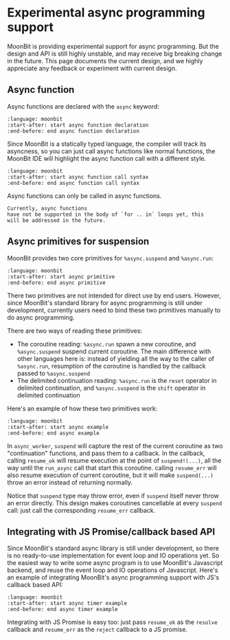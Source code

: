 # Experimental async programming support

MoonBit is providing experimental support for async programming.
But the design and API is still highly unstable, and may receive big breaking change in the future.
This page documents the current design, and we highly appreciate any feedback or experiment with current design.

## Async function
Async functions are declared with the `async` keyword:

```{literalinclude} /sources/async/src/async.mbt
:language: moonbit
:start-after: start async function declaration
:end-before: end async function declaration
```

Since MoonBit is a statically typed language, the compiler will track its 
asyncness, so you can just call async functions like normal functions, the
MoonBit IDE will highlight the async function call with a different style.

```{literalinclude} /sources/async/src/async.mbt
:language: moonbit
:start-after: start async function call syntax
:end-before: end async function call syntax
```

Async functions can only be called in async functions. 

```{warning}
Currently, async functions 
have not be supported in the body of `for .. in` loops yet, this 
will be addressed in the future.
```

## Async primitives for suspension
MoonBit provides two core primitives for `%async.suspend` and `%async.run`:

```{literalinclude} /sources/async/src/async.mbt
:language: moonbit
:start-after: start async primitive
:end-before: end async primitive
```

There two primitives are not intended for direct use by end users.
However, since MoonBit's standard library for async programming is still under development,
currently users need to bind these two primitives manually to do async programming.

There are two ways of reading these primitives:

- The coroutine reading: `%async.run` spawn a new coroutine,
  and `%async.suspend` suspend current coroutine.
  The main difference with other languages here is:
  instead of yielding all the way to the caller of `%async.run`,
  resumption of the coroutine is handled by the callback passed to `%async.suspend`
- The delimited continuation reading: `%async.run` is the `reset` operator in
  delimited continuation, and `%async.suspend` is the `shift` operator in
  delimited continuation

Here's an example of how these two primitives work:

```{literalinclude} /sources/async/src/async.mbt
:language: moonbit
:start-after: start async example
:end-before: end async example
```

In `async_worker`, `suspend` will capture the rest of the current coroutine as two "continuation" functions, and pass them to a callback.
In the callback, calling `resume_ok` will resume execution at the point of `suspend!(...)`,
all the way until the `run_async` call that start this coroutine.
calling `resume_err` will also resume execution of current coroutine,
but it will make `suspend(...)` throw an error instead of returning normally.

Notice that `suspend` type may throw error, even if `suspend` itself never throw an error directly.
This design makes coroutines cancellable at every `suspend` call: just call the corresponding `resume_err` callback.

## Integrating with JS Promise/callback based API
Since MoonBit's standard async library is still under development,
so there is no ready-to-use implementation for event loop and IO operations yet.
So the easiest way to write some async program is to use MoonBit's Javascript backend,
and reuse the event loop and IO operations of Javascript.
Here's an example of integrating MoonBit's async programming support with JS's callback based API:

```{literalinclude} /sources/async/src/async.mbt
:language: moonbit
:start-after: start async timer example
:end-before: end async timer example
```

Integrating with JS Promise is easy too:
just pass `resume_ok` as the `resolve` callback and `resume_err` as the `reject` callback to a JS promise.
